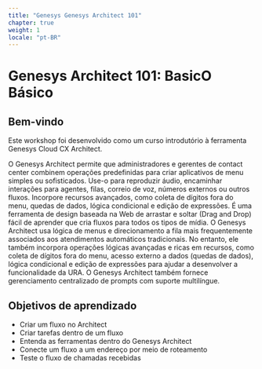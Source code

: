```yaml
---
title: "Genesys Genesys Architect 101"
chapter: true
weight: 1
locale: "pt-BR"
---
```


# Genesys Architect 101: BasicO Básico

## Bem-vindo

Este workshop foi desenvolvido como um curso introdutório à ferramenta Genesys Cloud CX Architect.

O Genesys Architect permite que administradores e gerentes de contact center combinem operações predefinidas para criar aplicativos de menu simples ou sofisticados. Use-o para reproduzir áudio, encaminhar interações para agentes, filas, correio de voz, números externos ou outros fluxos. Incorpore recursos avançados, como coleta de dígitos fora do menu, quedas de dados, lógica condicional e edição de expressões. É uma ferramenta de design baseada na Web de arrastar e soltar (Drag and Drop) fácil de aprender que cria fluxos para todos os tipos de mídia. O Genesys Architect usa lógica de menus e direcionamento a fila mais frequentemente associados aos atendimentos automáticos tradicionais. No entanto, ele também incorpora operações lógicas avançadas e ricas em recursos, como coleta de dígitos fora do menu, acesso externo a dados (quedas de dados), lógica condicional e edição de expressões para ajudar a desenvolver a funcionalidade da URA. O Genesys Architect também fornece gerenciamento centralizado de prompts com suporte multilíngue.

## Objetivos de aprendizado
- Criar um fluxo no Architect
- Criar tarefas dentro de um fluxo
- Entenda as ferramentas dentro do Genesys Architect
- Conecte um fluxo a um endereço por meio de roteamento
- Teste o fluxo de chamadas recebidas
